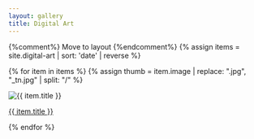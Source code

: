 ```yaml
---
layout: gallery
title: Digital Art
---
```


{%comment%} Move to layout {%endcomment%}
{% assign items = site.digital-art | sort: 'date' | reverse %}

{% for item in items %}
  {% assign thumb = item.image | replace: ".jpg", "_tn.jpg" | split: "/" %}

  <div class="card">
    <img 
      class="card-img" 
      src="/{{ thumb[1] }}/{{ thumb[2] }}/thumbnail/{{ thumb.last }}" 
      alt="{{ item.title }}">
    <div class="card-img-overlay">
      <p class="card-title">
        <a class="stretched-link"
          href="{{ item.url }}">
          {{ item.title }}
        </a>
      </p>
    </div>
  </div>

{% endfor %}
